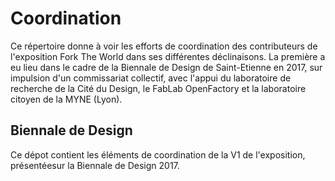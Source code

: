 # Coordination

Ce répertoire donne à voir les efforts de coordination des contributeurs de l'exposition Fork The World dans ses différentes déclinaisons. La première a eu lieu dans le cadre de la Biennale de Design de Saint-Etienne en 2017, sur impulsion d'un commissariat collectif, avec l'appui du laboratoire de recherche de la Cité du Design, le FabLab OpenFactory et la laboratoire citoyen de la MYNE (Lyon).

## Biennale de Design

Ce dépot contient les éléments de coordination de la V1 de l'exposition, présentéesur la Biennale de Design 2017. 


